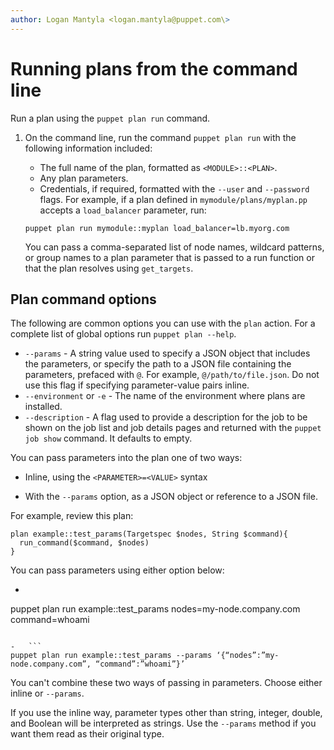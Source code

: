 ```yaml
---
author: Logan Mantyla <logan.mantyla@puppet.com\>
---
```


# Running plans from the command line

Run a plan using the `puppet plan run` command.

1.  On the command line, run the command `puppet plan run` with the following information included:

    -   The full name of the plan, formatted as `<MODULE>::<PLAN>`.
    -   Any plan parameters.
    -   Credentials, if required, formatted with the `--user` and `--password` flags.
    For example, if a plan defined in `mymodule/plans/myplan.pp` accepts a `load_balancer` parameter, run:

    ```
    puppet plan run mymodule::myplan load_balancer=lb.myorg.com
    
    ```

    You can pass a comma-separated list of node names, wildcard patterns, or group names to a plan parameter that is passed to a run function or that the plan resolves using `get_targets`.


## Plan command options

The following are common options you can use with the `plan` action. For a complete list of global options run `puppet plan --help`.

-   `--params` - A string value used to specify a JSON object that includes the parameters, or specify the path to a JSON file containing the parameters, prefaced with `@`. For example, `@/path/to/file.json`. Do not use this flag if specifying parameter-value pairs inline.
-   `--environment` or `-e` - The name of the environment where plans are installed.
-   `--description` - A flag used to provide a description for the job to be shown on the job list and job details pages and returned with the `puppet job show` command. It defaults to empty.

You can pass parameters into the plan one of two ways:

-   Inline, using the `<PARAMETER>=<VALUE>` syntax

-   With the `--params` option, as a JSON object or reference to a JSON file.


For example, review this plan:

```
plan example::test_params(Targetspec $nodes, String $command){
  run_command($command, $nodes)
}
```

You can pass parameters using either option below:

-   ```
puppet plan run example::test_params nodes=my-node.company.com command=whoami
```

-   ```
puppet plan run example::test_params --params ‘{“nodes”:”my-node.company.com”, “command”:”whoami”}’
```


You can't combine these two ways of passing in parameters. Choose either inline or `--params`.

If you use the inline way, parameter types other than string, integer, double, and Boolean will be interpreted as strings. Use the `--params` method if you want them read as their original type.

